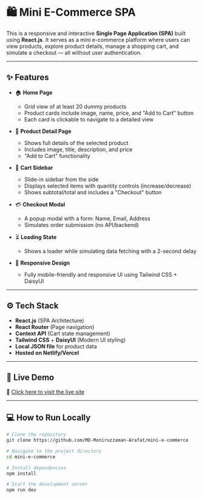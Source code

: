 # 🛍️ Mini E-Commerce SPA

This is a responsive and interactive **Single Page Application (SPA)** built using **React.js**. It serves as a mini e-commerce platform where users can view products, explore product details, manage a shopping cart, and simulate a checkout — all without user authentication.

---

## ✨ Features

- 🏠 **Home Page**
  - Grid view of at least 20 dummy products
  - Product cards include image, name, price, and "Add to Cart" button
  - Each card is clickable to navigate to a detailed view

- 📄 **Product Detail Page**
  - Shows full details of the selected product
  - Includes image, title, description, and price
  - "Add to Cart" functionality

- 🛒 **Cart Sidebar**
  - Slide-in sidebar from the side
  - Displays selected items with quantity controls (increase/decrease)
  - Shows subtotal/total and includes a "Checkout" button

- 💳 **Checkout Modal**
  - A popup modal with a form: Name, Email, Address
  - Simulates order submission (no API/backend)

- ⏳ **Loading State**
  - Shows a loader while simulating data fetching with a 2-second delay

- 🎨 **Responsive Design**
  - Fully mobile-friendly and responsive UI using Tailwind CSS + DaisyUI

---

## ⚙️ Tech Stack

- **React.js** (SPA Architecture)
- **React Router** (Page navigation)
- **Context API** (Cart state management)
- **Tailwind CSS** + **DaisyUI** (Modern UI styling)
- **Local JSON file** for product data
- **Hosted on Netlify/Vercel**

---

## 🚀 Live Demo

🔗 [Click here to visit the live site](https://endearing-belekoy-45347c.netlify.app/)

---

## 💻 How to Run Locally

```bash
# Clone the repository
git clone https://github.com/MD-Moniruzzaman-Arafat/mini-e-commerce

# Navigate to the project directory
cd mini-e-commerce

# Install dependencies
npm install

# Start the development server
npm run dev

